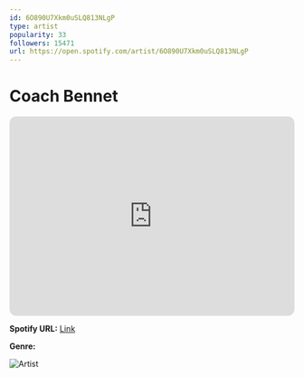 ```yaml
---
id: 6O890U7Xkm0uSLQ813NLgP
type: artist
popularity: 33
followers: 15471
url: https://open.spotify.com/artist/6O890U7Xkm0uSLQ813NLgP
---
```

# Coach Bennet

<iframe style="border-radius:12px" src="https://open.spotify.com/embed/artist/6O890U7Xkm0uSLQ813NLgP" width="100%" height="352" frameBorder="0" allowfullscreen="" allow="autoplay; clipboard-write; encrypted-media; fullscreen; picture-in-picture" loading="lazy"></iframe>

**Spotify URL:** [Link](https://open.spotify.com/artist/6O890U7Xkm0uSLQ813NLgP)

**Genre:** 

![Artist](https://i.scdn.co/image/ab6761610000e5eb5ead24f0ea1f2a1079093c0d)
